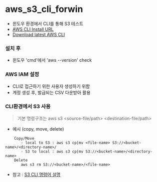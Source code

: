# aws_s3_cli_forwin

- 윈도우 환경에서 CLI를 통해 S3 테스트
- [AWS CLI Install URL](https://docs.aws.amazon.com/ko_kr/cli/latest/userguide/install-cliv2-windows.html)
- [Download latest AWS CLI](https://awscli.amazonaws.com/AWSCLIV2.msi)

### 설치 후
- 윈도우 'cmd'에서 'aws --version' check

### AWS IAM 설정
- CLI로 접근하기 위한 사용자 생성하기 위함
- 계정 생성 후, 발급되는 CSV 다운받아 활용

### CLI환경에서 S3 사용
> 기본 명령구조는 aws s3 <s3-command> <source-file/path> <destination-file/path>
- 예시 (copy, move, delete)
```
    Copy/Move
       - local to S3 : aws s3 cp|mv <file-name> S3://<bucket-name>/<directory-name>/
       - S3 to local : aws s3 cp|mv S3://<bucket-name>/<directory-name>
    Delete
       aws s3 rm S3://<bucket-name>/<file-name>
```
- 참고 : [S3 CLI 명령어 설명](https://docs.aws.amazon.com/ko_kr/cli/latest/userguide/cli-services-s3-commands.html)
